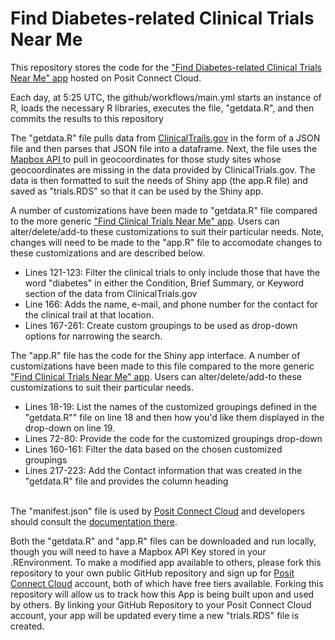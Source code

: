 # Find Diabetes-related Clinical Trials Near Me

This repository stores the code for the <a href='https://schdatascience-find-diabetes-related-clinical-trials-near-me.share.connect.posit.cloud/' target="_blank" rel="noopener noreferrer">"Find Diabetes-related Clinical Trials Near Me" app</a> hosted on Posit Connect Cloud.

Each day, at 5:25 UTC, the github/workflows/main.yml starts an instance of R, loads the necessary R libraries, executes the file, "getdata.R", and then commits the results to this repository

The "getdata.R" file pulls data from <a target="_blank"  rel="noopener noreferrer" href='https://clinicaltrials.gov/'>ClinicalTrails.gov</a> in the form of a JSON file and then parses that JSON file into a dataframe.
Next, the file uses the <a target="_blank" rel="noopener noreferrer" href='https://www.mapbox.com/'>Mapbox API </a> to pull in geocoordinates for those study sites whose geocoordinates are missing in the data provided by ClinicalTrials.gov.
The data is then formatted to suit the needs of Shiny app (the app.R file) and saved as "trials.RDS" so that it can be used by the Shiny app.

A number of customizations have been made to "getdata.R" file compared to the more generic <a href="https://schdatascience-find-clinical-trials-near-me.share.connect.posit.cloud/">"Find Clinical Trials Near Me" app</a>. Users can alter/delete/add-to these customizations to suit their particular needs.  Note, changes will need to be made to the "app.R" file to accomodate changes to these customizations and are described below.
<ul>
<li> Lines 121-123: Filter the clinical trials to only include those that have the word "diabetes" in either the Condition, Brief Summary, or Keyword section of the data from ClinicalTrials.gov</li>
<li> Line 166:  Adds the name, e-mail, and phone number for the contact for the clinical trail at that location.</li>
<li> Lines 167-261: Create custom groupings to be used as drop-down options for narrowing the search.</li>
</ul>
The "app.R" file has the code for the Shiny app interface. A number of customizations have been made to this file compared to the more generic <a href="https://schdatascience-find-clinical-trials-near-me.share.connect.posit.cloud/">"Find Clinical Trials Near Me" app</a>. Users can alter/delete/add-to these customizations to suit their particular needs.
<br>
<ul>
<li> Lines 18-19: List the names of the customized groupings defined in the "getdata.R"" file on line 18 and then how you'd like them displayed in the drop-down on line 19.</li>
<li> Lines 72-80: Provide the code for the customized groupings drop-down </li>
<li> Lines 160-161: Filter the data based on the chosen customized groupings</li>
<li> Lines 217-223: Add the Contact information that was created in the "getdata.R" file and provides the column heading</li>
</ul>
<br>
The "manifest.json" file is used by <a target="_blank"  rel="noopener noreferrer" href="https://connect.posit.cloud/">Posit Connect Cloud</a> and developers should consult the <a href="https://docs.posit.co/connect-cloud/how-to/r/dependencies.html">documentation there</a>. 

Both the "getdata.R" and "app.R" files can be downloaded and run locally, though you will need to have a Mapbox API Key stored in your .REnvironment.
To make a modified app available to others, please fork this repository to your own public GitHub repository and sign up for <a target="_blank" rel="noopener noreferrer" href="https://connect.posit.cloud/">Posit Connect Cloud</a> account, both of which have free tiers available. Forking this repository will allow us to track how this App is being built upon and used by others.
By linking your GitHub Repository to your Posit Connect Cloud account, your app will be updated every time a new "trials.RDS" file is created.
